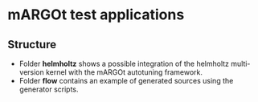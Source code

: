 # mARGOt test applications

## Structure

- Folder __helmholtz__ shows a possible integration of the helmholtz multi-version kernel with the mARGOt autotuning framework.
- Folder __flow__ contains an example of generated sources using the generator scripts.
